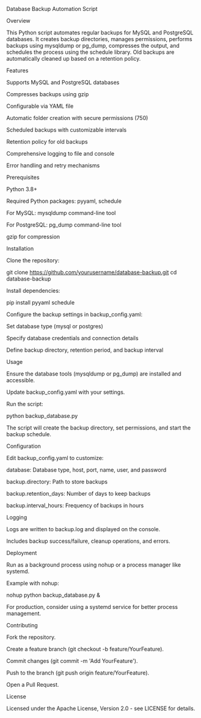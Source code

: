 Database Backup Automation Script

Overview

This Python script automates regular backups for MySQL and PostgreSQL databases. It creates backup directories, manages permissions, performs backups using mysqldump or pg_dump, compresses the output, and schedules the process using the schedule library. Old backups are automatically cleaned up based on a retention policy.

Features





Supports MySQL and PostgreSQL databases



Compresses backups using gzip



Configurable via YAML file



Automatic folder creation with secure permissions (750)



Scheduled backups with customizable intervals



Retention policy for old backups



Comprehensive logging to file and console



Error handling and retry mechanisms

Prerequisites





Python 3.8+



Required Python packages: pyyaml, schedule



For MySQL: mysqldump command-line tool



For PostgreSQL: pg_dump command-line tool



gzip for compression

Installation





Clone the repository:

git clone https://github.com/yourusername/database-backup.git
cd database-backup



Install dependencies:

pip install pyyaml schedule



Configure the backup settings in backup_config.yaml:





Set database type (mysql or postgres)



Specify database credentials and connection details



Define backup directory, retention period, and backup interval

Usage





Ensure the database tools (mysqldump or pg_dump) are installed and accessible.



Update backup_config.yaml with your settings.



Run the script:

python backup_database.py



The script will create the backup directory, set permissions, and start the backup schedule.

Configuration

Edit backup_config.yaml to customize:





database: Database type, host, port, name, user, and password



backup.directory: Path to store backups



backup.retention_days: Number of days to keep backups



backup.interval_hours: Frequency of backups in hours

Logging





Logs are written to backup.log and displayed on the console.



Includes backup success/failure, cleanup operations, and errors.

Deployment





Run as a background process using nohup or a process manager like systemd.



Example with nohup:

nohup python backup_database.py &



For production, consider using a systemd service for better process management.

Contributing





Fork the repository.



Create a feature branch (git checkout -b feature/YourFeature).



Commit changes (git commit -m 'Add YourFeature').



Push to the branch (git push origin feature/YourFeature).



Open a Pull Request.

License

Licensed under the Apache License, Version 2.0 - see LICENSE for details.
